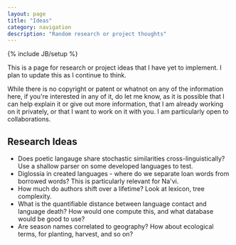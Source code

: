 ```yaml
---
layout: page
title: "Ideas"
category: navigation
description: "Random research or project thoughts"
---
```

{% include JB/setup %}

This is a page for research or project ideas that I have yet to
implement. I plan to update this as I continue to think.

While there is no copyright or patent or whatnot on any of
the information here, if you're interested in any of it, do let me know,
as it is possible that I can help explain it or give out more
information, that I am already working on it privately, or that I want
to work on it with you. I am particularly open to collaborations. 

Research Ideas
---------------

 * Does poetic langauge share stochastic similarities
   cross-linguistically? Use a shallow parser on some developed
languages to test. 
 * Diglossia in created languages - where do we separate loan words from
   borrowed words? This is particularly relevant for Na'vi.
 * How much do authors shift over a lifetime? Look at lexicon, tree
   complexity. 
 * What is the quantifiable distance between language contact and
   language death? How would one compute this, and what database would
be good to use?
 * Are season names correlated to geography? How about ecological terms,
   for planting, harvest, and so on? 
